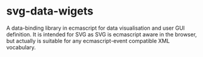 svg-data-wigets
===============

A data-binding library in ecmascript for data visualisation and user GUI definition. It is intended for SVG as SVG is ecmascript aware in the browser, but actually is suitable for any ecmascript-event compatible XML vocabulary.
